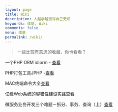 ```yaml
---
layout: page
title: Wiki
description: 人越学越觉得自己无知
keywords: 维基, Wiki
comments: false
menu: 维基
permalink: /wiki/
---
```


> 一些比较有意思的收藏，你也看看？

一个PHP ORM idiorm - [查看](https://idiorm.readthedocs.io/en/latest/)

PHP打包工具JPHP -[查看](http://j-php.net/wiki/Getting-started)

MAC终端命令大全[查看](http://www.jianshu.com/p/3291de46f3ff)

亿级Web系统的容错性建设实践[查看](https://mp.weixin.qq.com/s?__biz=MzAwNjQwNzU2NQ==&mid=402841629&idx=1&sn=f598fec9b370b8a6f2062233b31122e0&mpshare=1&scene=23&srcid=0404qP0fH8zRiIiFzQBiuzuU#rd)

微服务业务开发三个难题－拆分、事务、查询（上）[查看](https://mp.weixin.qq.com/s/huSrpAfrT9Z3qVqccfCX1g)
